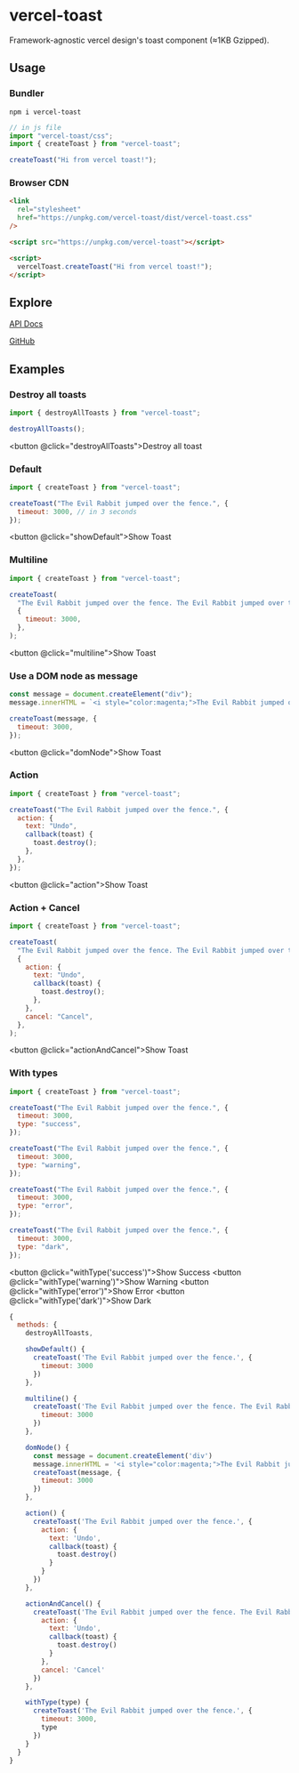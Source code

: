 # vercel-toast

Framework-agnostic vercel design's toast component (≈1KB Gzipped).

## Usage

### Bundler

```console
npm i vercel-toast
```

```ts
// in js file
import "vercel-toast/css";
import { createToast } from "vercel-toast";

createToast("Hi from vercel toast!");
```

### Browser CDN

```html
<link
  rel="stylesheet"
  href="https://unpkg.com/vercel-toast/dist/vercel-toast.css"
/>

<script src="https://unpkg.com/vercel-toast"></script>

<script>
  vercelToast.createToast("Hi from vercel toast!");
</script>
```

## Explore

<a href="/docs/">API Docs</a>

[GitHub](https://github.com/2nthony/vercel-toast)

## Examples

### Destroy all toasts

```js
import { destroyAllToasts } from "vercel-toast";

destroyAllToasts();
```

<button @click="destroyAllToasts">Destroy all toast</button>

### Default

```js
import { createToast } from "vercel-toast";

createToast("The Evil Rabbit jumped over the fence.", {
  timeout: 3000, // in 3 seconds
});
```

<button @click="showDefault">Show Toast</button>

### Multiline

```js
import { createToast } from "vercel-toast";

createToast(
  "The Evil Rabbit jumped over the fence. The Evil Rabbit jumped over the fence. The Evil Rabbit jumped over the fence. The Evil Rabbit jumped over the fence.",
  {
    timeout: 3000,
  },
);
```

<button @click="multiline">Show Toast</button>

### Use a DOM node as message

```js
const message = document.createElement("div");
message.innerHTML = `<i style="color:magenta;">The Evil Rabbit jumped over the fence.</i>`;

createToast(message, {
  timeout: 3000,
});
```

<button @click="domNode">Show Toast</button>

### Action

```js
import { createToast } from "vercel-toast";

createToast("The Evil Rabbit jumped over the fence.", {
  action: {
    text: "Undo",
    callback(toast) {
      toast.destroy();
    },
  },
});
```

<button @click="action">Show Toast</button>

### Action + Cancel

```js
import { createToast } from "vercel-toast";

createToast(
  "The Evil Rabbit jumped over the fence. The Evil Rabbit jumped over the fence again.",
  {
    action: {
      text: "Undo",
      callback(toast) {
        toast.destroy();
      },
    },
    cancel: "Cancel",
  },
);
```

<button @click="actionAndCancel">Show Toast</button>

### With types

```js
import { createToast } from "vercel-toast";

createToast("The Evil Rabbit jumped over the fence.", {
  timeout: 3000,
  type: "success",
});

createToast("The Evil Rabbit jumped over the fence.", {
  timeout: 3000,
  type: "warning",
});

createToast("The Evil Rabbit jumped over the fence.", {
  timeout: 3000,
  type: "error",
});

createToast("The Evil Rabbit jumped over the fence.", {
  timeout: 3000,
  type: "dark",
});
```

<button @click="withType('success')">Show Success</button>
<button @click="withType('warning')">Show Warning</button>
<button @click="withType('error')">Show Error</button>
<button @click="withType('dark')">Show Dark</button>

```js { mixin: true }
{
  methods: {
    destroyAllToasts,

    showDefault() {
      createToast('The Evil Rabbit jumped over the fence.', {
        timeout: 3000
      })
    },

    multiline() {
      createToast('The Evil Rabbit jumped over the fence. The Evil Rabbit jumped over the fence. The Evil Rabbit jumped over the fence. The Evil Rabbit jumped over the fence.', {
        timeout: 3000
      })
    },

    domNode() {
      const message = document.createElement('div')
      message.innerHTML = '<i style="color:magenta;">The Evil Rabbit jumped over the fence.</i>'
      createToast(message, {
        timeout: 3000
      })
    },

    action() {
      createToast('The Evil Rabbit jumped over the fence.', {
        action: {
          text: 'Undo',
          callback(toast) {
            toast.destroy()
          }
        }
      })
    },

    actionAndCancel() {
      createToast('The Evil Rabbit jumped over the fence. The Evil Rabbit jumped over the fence again.', {
        action: {
          text: 'Undo',
          callback(toast) {
            toast.destroy()
          }
        },
        cancel: 'Cancel'
      })
    },

    withType(type) {
      createToast('The Evil Rabbit jumped over the fence.', {
        timeout: 3000,
        type
      })
    }
  }
}
```
